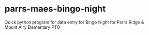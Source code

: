 # parrs-maes-bingo-night
Quick python program for data entry for Bingo Night for Parrs Ridge &amp; Mount Airy Elementary PTO
